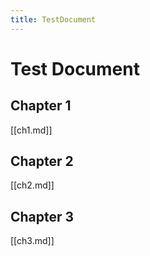 ```yaml
---
title: TestDocument
---
```


# Test Document

## Chapter 1

[[ch1.md]]



## Chapter 2

[[ch2.md]]



## Chapter 3

[[ch3.md]]